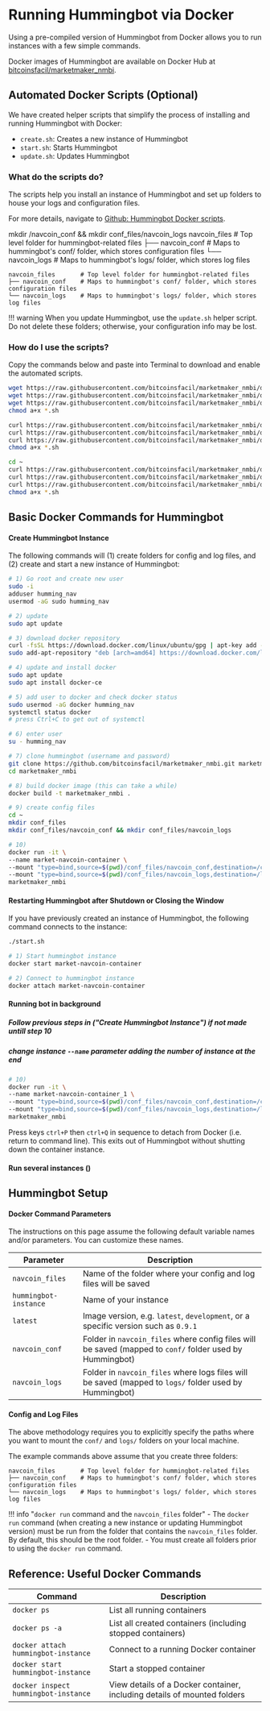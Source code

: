 # Running Hummingbot via Docker

Using a pre-compiled version of Hummingbot from Docker allows you to run instances with a few simple commands.

Docker images of Hummingbot are available on Docker Hub at [bitcoinsfacil/marketmaker_nmbi](https://hub.docker.com/r/bitcoinsfacil/marketmaker_nmbi).

## Automated Docker Scripts (Optional)

We have created helper scripts that simplify the process of installing and running Hummingbot with Docker:

* `create.sh`: Creates a new instance of Hummingbot
* `start.sh`: Starts Hummingbot
* `update.sh`: Updates Hummingbot

### What do the scripts do?

The scripts help you install an instance of Hummingbot and set up folders to house your logs and configuration files.

For more details, navigate to [Github: Hummingbot Docker scripts](https://github.com/bitcoinsfacil/marketmaker_nmbi/tree/development/installation/docker-commands).

mkdir /navcoin_conf && mkdir conf_files/navcoin_logs
navcoin_files       # Top level folder for hummingbot-related files
├── navcoin_conf    # Maps to hummingbot's conf/ folder, which stores configuration files
└── navcoin_logs    # Maps to hummingbot's logs/ folder, which stores log files

```
navcoin_files       # Top level folder for hummingbot-related files
├── navcoin_conf    # Maps to hummingbot's conf/ folder, which stores configuration files
└── navcoin_logs    # Maps to hummingbot's logs/ folder, which stores log files
```

!!! warning
    When you update Hummingbot, use the `update.sh` helper script. Do not delete these folders; otherwise, your configuration info may be lost.

### How do I use the scripts?

Copy the commands below and paste into Terminal to download and enable the automated scripts.

```bash tab="Linux"
wget https://raw.githubusercontent.com/bitcoinsfacil/marketmaker_nmbi/development/installation/docker-commands/create.sh
wget https://raw.githubusercontent.com/bitcoinsfacil/marketmaker_nmbi/development/installation/docker-commands/start.sh
wget https://raw.githubusercontent.com/bitcoinsfacil/marketmaker_nmbi/development/installation/docker-commands/update.sh
chmod a+x *.sh
```

```bash tab="MacOS"
curl https://raw.githubusercontent.com/bitcoinsfacil/marketmaker_nmbi/development/installation/docker-commands/create.sh -o create.sh
curl https://raw.githubusercontent.com/bitcoinsfacil/marketmaker_nmbi/development/installation/docker-commands/start.sh -o start.sh
curl https://raw.githubusercontent.com/bitcoinsfacil/marketmaker_nmbi/development/installation/docker-commands/update.sh -o update.sh
chmod a+x *.sh
```

```bash tab="Windows (Docker Toolbox)"
cd ~
curl https://raw.githubusercontent.com/bitcoinsfacil/marketmaker_nmbi/development/installation/docker-commands/create.sh -o create.sh
curl https://raw.githubusercontent.com/bitcoinsfacil/marketmaker_nmbi/development/installation/docker-commands/start.sh -o start.sh
curl https://raw.githubusercontent.com/bitcoinsfacil/marketmaker_nmbi/development/installation/docker-commands/update.sh -o update.sh
chmod a+x *.sh
```

## Basic Docker Commands for Hummingbot

#### Create Hummingbot Instance

The following commands will (1) create folders for config and log files, and (2) create and start a new instance of Hummingbot:

```bash tab="Detailed Commands"
# 1) Go root and create new user
sudo -i
adduser humming_nav
usermod -aG sudo humming_nav

# 2) update
sudo apt update

# 3) download docker repository
curl -fsSL https://download.docker.com/linux/ubuntu/gpg | apt-key add -
sudo add-apt-repository "deb [arch=amd64] https://download.docker.com/linux/ubuntu bionic stable"

# 4) update and install docker
sudo apt update
sudo apt install docker-ce

# 5) add user to docker and check docker status
sudo usermod -aG docker humming_nav
systemctl status docker
# press Ctrl+C to get out of systemctl

# 6) enter user
su - humming_nav

# 7) clone hummingbot (username and password)
git clone https://github.com/bitcoinsfacil/marketmaker_nmbi.git marketmaker_nmbi
cd marketmaker_nmbi

# 8) build docker image (this can take a while)
docker build -t marketmaker_nmbi .

# 9) create config files
cd ~
mkdir conf_files
mkdir conf_files/navcoin_conf && mkdir conf_files/navcoin_logs

# 10)
docker run -it \
--name market-navcoin-container \
--mount "type=bind,source=$(pwd)/conf_files/navcoin_conf,destination=/conf/" \
--mount "type=bind,source=$(pwd)/conf_files/navcoin_logs,destination=/logs/" \
marketmaker_nmbi
```


#### Restarting Hummingbot after Shutdown or Closing the Window

If you have previously created an instance of Hummingbot, the following command connects to the instance:

```bash tab="Script"
./start.sh
```

```bash tab="Detailed Commands"
# 1) Start hummingbot instance
docker start market-navcoin-container

# 2) Connect to hummingbot instance
docker attach market-navcoin-container
```

#### Running bot in background
##### Follow previous steps in ("Create Hummingbot Instance") if not made untill step 10
##### change instance `--name` parameter adding the number of instance at the end 
```bash tab="Detailed Commands"
# 10)
docker run -it \
--name market-navcoin-container_1 \
--mount "type=bind,source=$(pwd)/conf_files/navcoin_conf,destination=/conf/" \
--mount "type=bind,source=$(pwd)/conf_files/navcoin_logs,destination=/logs/" \
marketmaker_nmbi
```

Press keys `ctrl+P` then `ctrl+Q` in sequence to detach from Docker (i.e. return to command line). This exits out of Hummingbot without shutting down the container instance.

#### Run several instances ()


## Hummingbot Setup

#### Docker Command Parameters

The instructions on this page assume the following default variable names and/or parameters.  You can customize these names.

Parameter | Description
---|---
`navcoin_files` | Name of the folder where your config and log files will be saved
`hummingbot-instance` | Name of your instance
`latest` | Image version, e.g. `latest`, `development`, or a specific version such as `0.9.1`
`navcoin_conf` | Folder in `navcoin_files` where config files will be saved (mapped to `conf/` folder used by Hummingbot)
`navcoin_logs` | Folder in `navcoin_files` where logs files will be saved (mapped to `logs/` folder used by Hummingbot)

#### Config and Log Files

The above methodology requires you to explicitly specify the paths where you want to mount the `conf/` and `logs/` folders on your local machine.

The example commands above assume that you create three folders:

```
navcoin_files       # Top level folder for hummingbot-related files
├── navcoin_conf    # Maps to hummingbot's conf/ folder, which stores configuration files
└── navcoin_logs    # Maps to hummingbot's logs/ folder, which stores log files
```

!!! info "`docker run` command and the `navcoin_files` folder"
    - The `docker run` command (when creating a new instance or updating Hummingbot version) must be run from the folder that contains the `navcoin_files` folder. By default, this should be the root folder.
    - You must create all folders prior to using the `docker run` command.

## Reference: Useful Docker Commands

Command | Description
---|---
`docker ps` | List all running containers
`docker ps -a` | List all created containers (including stopped containers)
`docker attach hummingbot-instance` | Connect to a running Docker container
`docker start hummingbot-instance` | Start a stopped container
`docker inspect hummingbot-instance` | View details of a Docker container, including details of mounted folders
